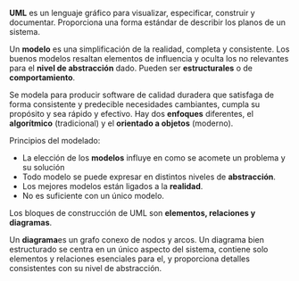 **UML** es un lenguaje gráfico para visualizar, especificar, construir y documentar. Proporciona una forma estándar de describir los planos de un sistema.

Un **modelo** es una simplificación de la realidad, completa y consistente. Los buenos modelos resaltan elementos de influencia y oculta los no relevantes para el **nivel de abstracción** dado. Pueden ser **estructurales** o de **comportamiento**.

Se modela para producir software de calidad duradera que satisfaga de forma consistente y predecible necesidades cambiantes, cumpla su propósito y sea rápido y efectivo. Hay dos **enfoques** diferentes, el **algorítmico** (tradicional) y el **orientado a objetos** (moderno).

Principios del modelado:
- La elección de los **modelos** influye en como se acomete un problema y su solución
- Todo modelo se puede expresar en distintos niveles de **abstracción**.
- Los mejores modelos están ligados a la **realidad**.
- No es suficiente con un único modelo.

Los bloques de construcción de UML son **elementos, relaciones y diagramas**.

Un **diagrama**es un grafo conexo de nodos y arcos. Un diagrama bien estructurado se centra en un único aspecto del sistema, contiene solo elementos y relaciones esenciales para el, y proporciona detalles consistentes con su nivel de abstracción.

